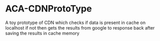 # ACA-CDNProtoType
A  toy prototype of CDN which checks if data is present in cache on localhost if not then gets the results from google to response back after saving the results in cache memory
